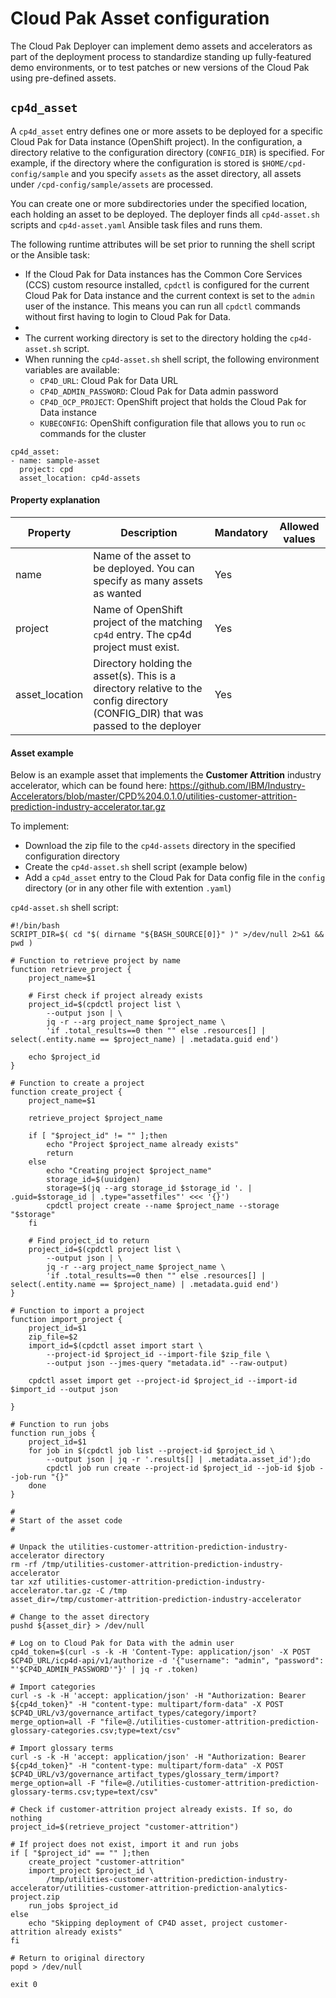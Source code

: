 # Cloud Pak Asset configuration

The Cloud Pak Deployer can implement demo assets and accelerators as part of the deployment process to standardize standing up fully-featured demo environments, or to test patches or new versions of the Cloud Pak using pre-defined assets.

## `cp4d_asset`
A `cp4d_asset` entry defines one or more assets to be deployed for a specific Cloud Pak for Data instance (OpenShift project). In the configuration, a directory relative to the configuration directory (`CONFIG_DIR`) is specified. For example, if the directory where the configuration is stored is `$HOME/cpd-config/sample` and you specify `assets` as the asset directory, all assets under `/cpd-config/sample/assets` are processed.

You can create one or more subdirectories under the specified location, each holding an asset to be deployed. The deployer finds all `cp4d-asset.sh` scripts and `cp4d-asset.yaml` Ansible task files and runs them.

The following runtime attributes will be set prior to running the shell script or the Ansible task:
* If the Cloud Pak for Data instances has the Common Core Services (CCS) custom resource installed, `cpdctl` is configured for the current Cloud Pak for Data instance and the current context is set to the `admin` user of the instance. This means you can run all `cpdctl` commands without first having to login to Cloud Pak for Data.
* 
* The current working directory is set to the directory holding the `cp4d-asset.sh` script.
* When running the `cp4d-asset.sh` shell script, the following environment variables are available:
    - `CP4D_URL`: Cloud Pak for Data URL
    - `CP4D_ADMIN_PASSWORD`: Cloud Pak for Data admin password
    - `CP4D_OCP_PROJECT`: OpenShift project that holds the Cloud Pak for Data instance
    - `KUBECONFIG`: OpenShift configuration file that allows you to run `oc` commands for the cluster

```
cp4d_asset:
- name: sample-asset
  project: cpd
  asset_location: cp4d-assets
```

#### Property explanation
| Property | Description                                                          | Mandatory | Allowed values |
| -------- | -------------------------------------------------------------------- | --------- | -------------- |
| name     | Name of the asset to be deployed. You can specify as many assets as wanted | Yes       |  |
| project  | Name of OpenShift project of the matching `cp4d` entry. The cp4d project must exist. | Yes       |  |
| asset_location | Directory holding the asset(s). This is a directory relative to the config directory (CONFIG_DIR) that was passed to the deployer | Yes |  |


#### Asset example
Below is an example asset that implements the **Customer Attrition** industry accelerator, which can be found here: https://github.com/IBM/Industry-Accelerators/blob/master/CPD%204.0.1.0/utilities-customer-attrition-prediction-industry-accelerator.tar.gz

To implement:

* Download the zip file to the `cp4d-assets` directory in the specified configuration directory
* Create the `cp4d-asset.sh` shell script (example below)
* Add a `cp4d_asset` entry to the Cloud Pak for Data config file in the `config` directory (or in any other file with extention `.yaml`)

`cp4d-asset.sh` shell script:
```
#!/bin/bash
SCRIPT_DIR=$( cd "$( dirname "${BASH_SOURCE[0]}" )" >/dev/null 2>&1 && pwd )

# Function to retrieve project by name
function retrieve_project {
    project_name=$1

    # First check if project already exists
    project_id=$(cpdctl project list \
        --output json | \
        jq -r --arg project_name $project_name \
        'if .total_results==0 then "" else .resources[] | select(.entity.name == $project_name) | .metadata.guid end')

    echo $project_id
}

# Function to create a project
function create_project {
    project_name=$1

    retrieve_project $project_name

    if [ "$project_id" != "" ];then
        echo "Project $project_name already exists"
        return
    else
        echo "Creating project $project_name"
        storage_id=$(uuidgen)
        storage=$(jq --arg storage_id $storage_id '. | .guid=$storage_id | .type="assetfiles"' <<< '{}')
        cpdctl project create --name $project_name --storage "$storage"
    fi

    # Find project_id to return
    project_id=$(cpdctl project list \
        --output json | \
        jq -r --arg project_name $project_name \
        'if .total_results==0 then "" else .resources[] | select(.entity.name == $project_name) | .metadata.guid end')
}

# Function to import a project
function import_project {
    project_id=$1
    zip_file=$2
    import_id=$(cpdctl asset import start \
        --project-id $project_id --import-file $zip_file \
        --output json --jmes-query "metadata.id" --raw-output)
    
    cpdctl asset import get --project-id $project_id --import-id $import_id --output json

}

# Function to run jobs
function run_jobs {
    project_id=$1
    for job in $(cpdctl job list --project-id $project_id \
        --output json | jq -r '.results[] | .metadata.asset_id');do
        cpdctl job run create --project-id $project_id --job-id $job --job-run "{}"
    done
}

#
# Start of the asset code
#

# Unpack the utilities-customer-attrition-prediction-industry-accelerator directory
rm -rf /tmp/utilities-customer-attrition-prediction-industry-accelerator
tar xzf utilities-customer-attrition-prediction-industry-accelerator.tar.gz -C /tmp
asset_dir=/tmp/customer-attrition-prediction-industry-accelerator

# Change to the asset directory
pushd ${asset_dir} > /dev/null

# Log on to Cloud Pak for Data with the admin user
cp4d_token=$(curl -s -k -H 'Content-Type: application/json' -X POST $CP4D_URL/icp4d-api/v1/authorize -d '{"username": "admin", "password": "'$CP4D_ADMIN_PASSWORD'"}' | jq -r .token)

# Import categories
curl -s -k -H 'accept: application/json' -H "Authorization: Bearer ${cp4d_token}" -H "content-type: multipart/form-data" -X POST $CP4D_URL/v3/governance_artifact_types/category/import?merge_option=all -F "file=@./utilities-customer-attrition-prediction-glossary-categories.csv;type=text/csv"

# Import glossary terms
curl -s -k -H 'accept: application/json' -H "Authorization: Bearer ${cp4d_token}" -H "content-type: multipart/form-data" -X POST $CP4D_URL/v3/governance_artifact_types/glossary_term/import?merge_option=all -F "file=@./utilities-customer-attrition-prediction-glossary-terms.csv;type=text/csv"

# Check if customer-attrition project already exists. If so, do nothing
project_id=$(retrieve_project "customer-attrition")

# If project does not exist, import it and run jobs
if [ "$project_id" == "" ];then
    create_project "customer-attrition"
    import_project $project_id \
        /tmp/utilities-customer-attrition-prediction-industry-accelerator/utilities-customer-attrition-prediction-analytics-project.zip
    run_jobs $project_id
else
    echo "Skipping deployment of CP4D asset, project customer-attrition already exists"
fi

# Return to original directory
popd > /dev/null

exit 0
```